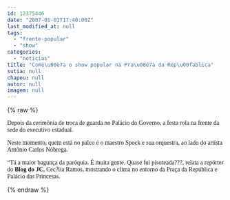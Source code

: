 ```yaml
---
id: 12375446
date: "2007-01-01T17:40:00Z"
last_modified_at: null
tags:
  - "frente-popular"
  - "show"
categories:
  - "noticias"
title: "Come\u00e7a o show popular na Pra\u00e7a da Rep\u00fablica"
sutia: null
chapeu: null
autor: null
imagem: null
---
```

{% raw %}
<p><P><FONT face=Verdana>Depois da cerimônia de troca de guarda no Palácio do Governo, a festa rola na frente da sede do executivo estadual.</FONT></P></p>
<p><P><FONT face=Verdana>Neste momento, quem está no palco é o maestro Spock e sua orquestra, ao lado do artista Antônio Carlos Nóbrega.</FONT></P></p>
<p><P><FONT face=Verdana>“Tá a maior bagunça da paróquia. É muita gente. Quase fui pisoteada???, relata a repórter do <STRONG>Blog do JC</STRONG>, Cec?lia Ramos, mostrando o clima no entorno da Praça da República e Palácio das Princesas.</FONT></P> </p>
{% endraw %}
